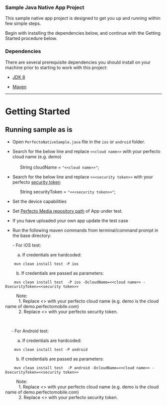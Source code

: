 ### Sample Java Native App Project

This sample native app project is designed to get you up and running within few simple steps.

Begin with installing the dependencies below, and continue with the Getting Started procedure below.

### Dependencies
There are several prerequisite dependencies you should install on your machine prior to starting to work with this project:

* [JDK 8](http://www.oracle.com/technetwork/java/javase/downloads/jdk8-downloads-2133151.html)

* [Maven](https://maven.apache.org/)


**********************

# Getting Started

## Running sample as is

* Open `PerfectoNativeSample.java` file in the `ios` or `android` folder.</p>

* Search for the below line and replace `<<cloud name>>` with your perfecto cloud name (e.g. demo) </br>  
		&nbsp;&nbsp;	&nbsp;&nbsp; String cloudName = `"<<cloud name>>"`;
	</br>
	</p>
* Search for the below line and replace `<<<security token>>` with your perfecto [security token](https://developers.perfectomobile.com/display/PD/Generate+security+tokens) </br></p>
		&nbsp;&nbsp;&nbsp;&nbsp;&nbsp; String securityToken = `"<<<security token>>"`;
	</br>
	</p>
* Set the device capabilities</p>
	
* Set [Perfecto Media repository path](https://developers.perfectomobile.com/display/TT/Upload+a+file+to+the+repository+via+API+using+Postman+or+cURL) of App under test.</p>

* If you have uploaded your own app update the test case</p>

* Run the following maven commands from terminal/command prompt in the base directory:</p>

&nbsp;&nbsp;&nbsp;&nbsp;&nbsp; - For iOS test:

   &nbsp;&nbsp;&nbsp;&nbsp;&nbsp;&nbsp;&nbsp;&nbsp;&nbsp; a. If credentials are hardcoded:

		mvn clean install test -P ios 
    
  
  &nbsp;&nbsp;&nbsp;&nbsp;&nbsp;&nbsp;&nbsp;&nbsp;&nbsp;b. If credentials are passed as parameters:
		
		mvn clean install test  -P ios -DcloudName=<<cloud name>> -DsecurityToken=<<security token>> 
			
&nbsp;&nbsp;&nbsp;&nbsp;&nbsp;&nbsp;&nbsp;&nbsp; Note: </br>
&nbsp;&nbsp;&nbsp;&nbsp;&nbsp;&nbsp;&nbsp;&nbsp;&nbsp;&nbsp; 1. Replace <<cloud name>> with your perfecto cloud name (e.g. demo is the cloud name of demo.perfectomobile.com)</br>
&nbsp;&nbsp;&nbsp;&nbsp;&nbsp;&nbsp;&nbsp;&nbsp;&nbsp;&nbsp; 2. Replace <<security token>> with your perfecto security token.<p></br>

&nbsp;&nbsp;&nbsp;&nbsp;&nbsp;- For Android test:

   &nbsp;&nbsp;&nbsp;&nbsp;&nbsp;&nbsp;&nbsp;&nbsp;&nbsp; a. If credentials are hardcoded:

		mvn clean install test -P android 
    
  
  &nbsp;&nbsp;&nbsp;&nbsp;&nbsp;&nbsp;&nbsp;&nbsp;&nbsp;b. If credentials are passed as parameters:
		
		mvn clean install test  -P android -DcloudName=<<cloud name>> -DsecurityToken=<<security token>> 


&nbsp;&nbsp;&nbsp;&nbsp;&nbsp;&nbsp;&nbsp;&nbsp; Note: </br>
&nbsp;&nbsp;&nbsp;&nbsp;&nbsp;&nbsp;&nbsp;&nbsp;&nbsp;&nbsp; 1. Replace <<cloud name>> with your perfecto cloud name (e.g. demo is the cloud name of demo.perfectomobile.com)</br>
&nbsp;&nbsp;&nbsp;&nbsp;&nbsp;&nbsp;&nbsp;&nbsp;&nbsp;&nbsp; 2. Replace <<security token>> with your perfecto security token.


